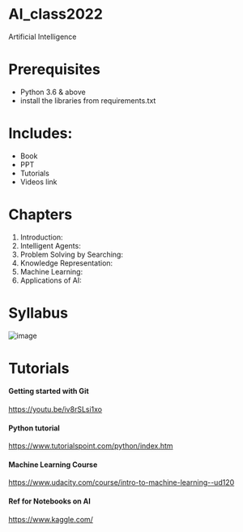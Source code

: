# AI_class2022
Artificial Intelligence <br>

# Prerequisites
- Python 3.6 & above
- install the libraries from requirements.txt

# Includes:
- Book
- PPT
- Tutorials
- Videos link

# Chapters
1. Introduction:
2. Intelligent Agents:
3. Problem Solving by Searching:
4. Knowledge Representation: 
5. Machine Learning: 
6. Applications of AI: 


# Syllabus
![image](https://user-images.githubusercontent.com/30492527/168538095-05b75dee-f5be-4611-8781-d6050e6920a7.png)


# Tutorials
#### Getting started with Git 
https://youtu.be/iv8rSLsi1xo

#### Python tutorial
https://www.tutorialspoint.com/python/index.htm

#### Machine Learning Course
https://www.udacity.com/course/intro-to-machine-learning--ud120

#### Ref for Notebooks on AI
https://www.kaggle.com/

